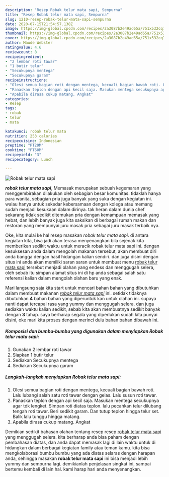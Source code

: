 ```yaml
---
description: "Resep Robak telur mata sapi, Sempurna"
title: "Resep Robak telur mata sapi, Sempurna"
slug: 1210-resep-robak-telur-mata-sapi-sempurna
date: 2020-07-15T21:54:57.138Z
image: https://img-global.cpcdn.com/recipes/2a3087b2e49ad65a/751x532cq70/robak-telur-mata-sapi-foto-resep-utama.jpg
thumbnail: https://img-global.cpcdn.com/recipes/2a3087b2e49ad65a/751x532cq70/robak-telur-mata-sapi-foto-resep-utama.jpg
cover: https://img-global.cpcdn.com/recipes/2a3087b2e49ad65a/751x532cq70/robak-telur-mata-sapi-foto-resep-utama.jpg
author: Maude Webster
ratingvalue: 4.6
reviewcount: 8
recipeingredient:
- "2 lembar roti tawar"
- "1 butir telur"
- "Secukupnya mentega"
- "Secukupnya garam"
recipeinstructions:
- "Olesi semua bagian roti dengan mentega, kecuali bagian bawah roti. Lalu lubangi salah satu roti tawar dengan gelas. Lalu susun roti tawar."
- "Panaskan teplon dengan api kecil saja. Masukan mentega secukupnya agar tdk lengket. Simpan roti diatas teplon. lalu pecahkan telur dilubang tengah roti tawar. Beri sedikit garam. Dan tutup teplon hingga telur set. Balik lalu tunggu hingga matang."
- "Apabila dirasa cukup matang. Angkat"
categories:
- Resep
tags:
- robak
- telur
- mata

katakunci: robak telur mata 
nutrition: 253 calories
recipecuisine: Indonesian
preptime: "PT29M"
cooktime: "PT60M"
recipeyield: "3"
recipecategory: Lunch

---
```



![Robak telur mata sapi](https://img-global.cpcdn.com/recipes/2a3087b2e49ad65a/751x532cq70/robak-telur-mata-sapi-foto-resep-utama.jpg)

<b><i>robak telur mata sapi</i></b>, Memasak merupakan sebuah kegemaran yang menggembirakan dilakukan oleh sebagian besar komunitas. tidaklah hanya para wanita, sebagian pria juga banyak yang suka dengan kegiatan ini. walau hanya untuk sekedar kebersamaan dengan kolega atau memang sudah menjadi kesukaan dalam dirinya. tak heran dalam dunia chef sekarang tidak sedikit ditemukan pria dengan kemampuan memasak yang hebat, dan lebih banyak juga kita saksikan di berbagai rumah makan dan restoran yang mempunyai juru masak pria sebagai juru masak terbaik nya.



Oke, kita mulai ke hal resep masakan <i>robak telur mata sapi</i>. di antara kegiatan kita, bisa jadi akan terasa menyenangkan bila sejenak kita memberikan sedikit waktu untuk meracik robak telur mata sapi ini. dengan kesuksesan anda dalam mengolah makanan tersebut, akan membuat diri anda bangga dengan hasil hidangan kalian sendiri. dan juga disini dengan situs ini anda akan memiliki saran saran untuk membuat menu <u>robak telur mata sapi</u> tersebut menjadi olahan yang endess dan menggugah selera, oleh sebab itu simpan alamat situs ini di hp anda sebagai salah satu referensi kalian dalam mengolah olahan baru yang enak.


Mari langsung saja kita start untuk mencari bahan bahan yang dibutuhkan dalam membuat makanan <u><i>robak telur mata sapi</i></u> ini. setidak tidaknya dibutuhkan <b>4</b> bahan bahan yang diperuntuk kan untuk olahan ini. supaya nanti dapat tercapai rasa yang yummy dan menggugah selera. dan juga sediakan waktu kalian sedikit, sebab kita akan membuatnya sedikit banyak dengan <b>3</b> tahap. saya berharap segala yang diperlukan sudah kita punyai disini, oke mari kita proses dengan merinci dulu bahan bahan dibawah ini.

<!--inarticleads1-->

##### Komposisi dan bumbu-bumbu yang digunakan dalam menyiapkan Robak telur mata sapi:

1. Gunakan 2 lembar roti tawar
1. Siapkan 1 butir telur
1. Sediakan Secukupnya mentega
1. Sediakan Secukupnya garam




<!--inarticleads2-->

##### Langkah-langkah menyiapkan Robak telur mata sapi:

1. Olesi semua bagian roti dengan mentega, kecuali bagian bawah roti. Lalu lubangi salah satu roti tawar dengan gelas. Lalu susun roti tawar.
1. Panaskan teplon dengan api kecil saja. Masukan mentega secukupnya agar tdk lengket. Simpan roti diatas teplon. lalu pecahkan telur dilubang tengah roti tawar. Beri sedikit garam. Dan tutup teplon hingga telur set. Balik lalu tunggu hingga matang.
1. Apabila dirasa cukup matang. Angkat




Demikian sedikit bahasan olahan tentang resep resep <u>robak telur mata sapi</u> yang menggugah selera. kita berharap anda bisa paham dengan pembahasan diatas, dan anda dapat memasak lagi di lain waktu untuk di hidangkan dalam berbagai kegiatan family atau teman kamu. kita bisa mengkolaborasi bumbu bumbu yang ada diatas selaras dengan harapan anda, sehingga masakan <b>robak telur mata sapi</b> ini bisa menjadi lebih yummy dan sempurna lagi. demikianlah penjelasan singkat ini, sampai bertemu kembali di lain hal. kami harap hari anda menyenangkan.
